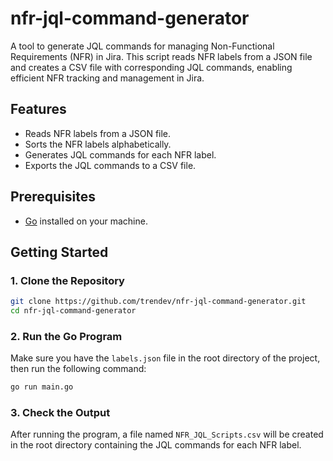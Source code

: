 # nfr-jql-command-generator

A tool to generate JQL commands for managing Non-Functional Requirements (NFR) in Jira. This script reads NFR labels from a JSON file and creates a CSV file with corresponding JQL commands, enabling efficient NFR tracking and management in Jira.

## Features

- Reads NFR labels from a JSON file.
- Sorts the NFR labels alphabetically.
- Generates JQL commands for each NFR label.
- Exports the JQL commands to a CSV file.

## Prerequisites

- [Go](https://golang.org/doc/install) installed on your machine.

## Getting Started

### 1. Clone the Repository

```sh
git clone https://github.com/trendev/nfr-jql-command-generator.git
cd nfr-jql-command-generator
```

### 2. Run the Go Program

Make sure you have the `labels.json` file in the root directory of the project, then run the following command:

```sh
go run main.go
```

### 3. Check the Output

After running the program, a file named `NFR_JQL_Scripts.csv` will be created in the root directory containing the JQL commands for each NFR label.
